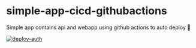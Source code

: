 # simple-app-cicd-githubactions
Simple app contains api and webapp using github actions to auto deploy 🚀

[![deploy-auth](https://github.com/ngtrdai197/simple-app-cicd-githubactions/actions/workflows/deploy-api.yml/badge.svg?branch=master)](https://github.com/ngtrdai197/simple-app-cicd-githubactions/actions/workflows/deploy-api.yml)
